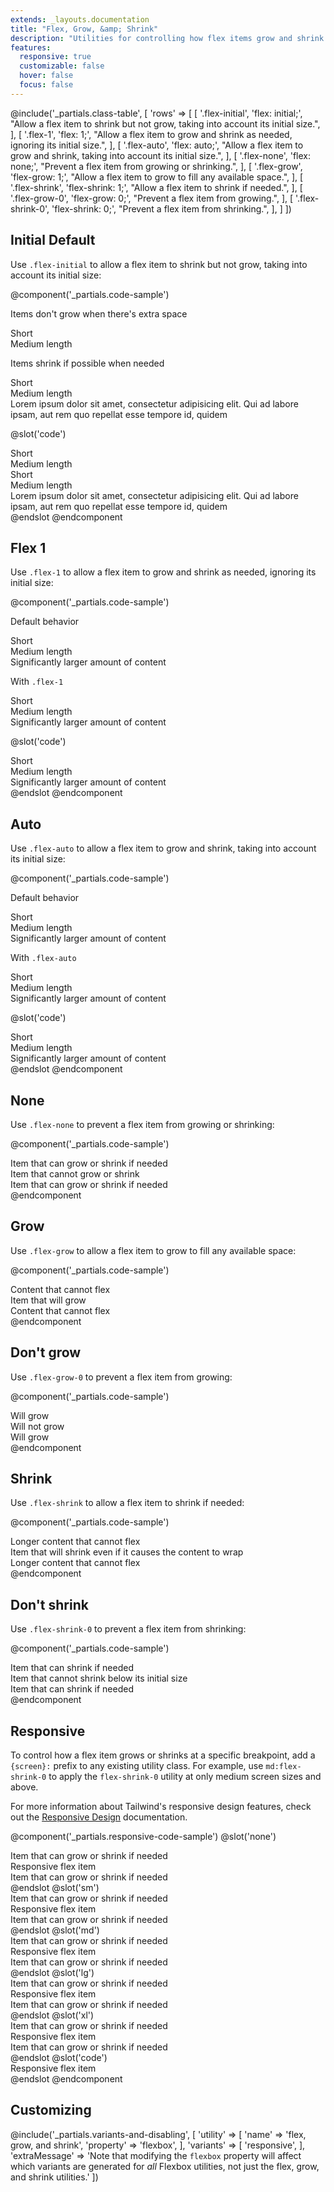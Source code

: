 ```yaml
---
extends: _layouts.documentation
title: "Flex, Grow, &amp; Shrink"
description: "Utilities for controlling how flex items grow and shrink."
features:
  responsive: true
  customizable: false
  hover: false
  focus: false
---
```


@include('_partials.class-table', [
  'rows' => [
    [
      '.flex-initial',
      'flex: initial;',
      "Allow a flex item to shrink but not grow, taking into account its initial size.",
    ],
    [
      '.flex-1',
      'flex: 1;',
      "Allow a flex item to grow and shrink as needed, ignoring its initial size.",
    ],
    [
      '.flex-auto',
      'flex: auto;',
      "Allow a flex item to grow and shrink, taking into account its initial size.",
    ],
    [
      '.flex-none',
      'flex: none;',
      "Prevent a flex item from growing or shrinking.",
    ],
    [
      '.flex-grow',
      'flex-grow: 1;',
      "Allow a flex item to grow to fill any available space.",
    ],
    [
      '.flex-shrink',
      'flex-shrink: 1;',
      "Allow a flex item to shrink if needed.",
    ],
    [
      '.flex-grow-0',
      'flex-grow: 0;',
      "Prevent a flex item from growing.",
    ],
    [
      '.flex-shrink-0',
      'flex-shrink: 0;',
      "Prevent a flex item from shrinking.",
    ],
  ]
])

## Initial <span class="ml-2 font-semibold text-grey-dark text-sm uppercase tracking-wide">Default</span>

Use `.flex-initial` to allow a flex item to shrink but not grow, taking into account its initial size:

@component('_partials.code-sample')
<p class="text-sm text-grey-dark mb-1">Items don't grow when there's extra space</p>
<div class="flex bg-grey-lighter mb-6">
  <div class="flex-initial text-grey-darker text-center bg-grey-light px-4 py-2 m-2">
    Short
  </div>
  <div class="flex-initial text-grey-darker text-center bg-grey-light px-4 py-2 m-2">
    Medium length
  </div>
</div>

<p class="text-sm text-grey-dark mb-1">Items shrink if possible when needed</p>
<div class="flex bg-grey-lighter">
  <div class="flex-initial text-grey-darker text-center bg-grey-light px-4 py-2 m-2">
    Short
  </div>
  <div class="flex-initial text-grey-darker text-center bg-grey-light px-4 py-2 m-2">
    Medium length
  </div>
  <div class="flex-initial text-grey-darker text-center bg-grey-light px-4 py-2 m-2">
    Lorem ipsum dolor sit amet, consectetur adipisicing elit. Qui ad labore ipsam, aut rem quo repellat esse tempore id, quidem
  </div>
</div>

@slot('code')
<div class="flex bg-grey-lighter">
  <div class="flex-initial text-grey-darker text-center bg-grey-light px-4 py-2 m-2">
    Short
  </div>
  <div class="flex-initial text-grey-darker text-center bg-grey-light px-4 py-2 m-2">
    Medium length
  </div>
</div>

<div class="flex bg-grey-lighter">
  <div class="flex-initial text-grey-darker text-center bg-grey-light px-4 py-2 m-2">
    Short
  </div>
  <div class="flex-initial text-grey-darker text-center bg-grey-light px-4 py-2 m-2">
    Medium length
  </div>
  <div class="flex-initial text-grey-darker text-center bg-grey-light px-4 py-2 m-2">
    Lorem ipsum dolor sit amet, consectetur adipisicing elit. Qui ad labore ipsam, aut rem quo repellat esse tempore id, quidem
  </div>
</div>
@endslot
@endcomponent

## Flex 1

Use `.flex-1` to allow a flex item to grow and shrink as needed, ignoring its initial size:

@component('_partials.code-sample')
<p class="text-sm text-grey-dark mb-1">Default behavior</p>
<div class="flex bg-grey-lighter mb-6">
  <div class="text-grey-darker text-center bg-grey-light px-4 py-2 m-2">
    Short
  </div>
  <div class="text-grey-darker text-center bg-grey-light px-4 py-2 m-2">
    Medium length
  </div>
  <div class="text-grey-darker text-center bg-grey-light px-4 py-2 m-2">
    Significantly larger amount of content
  </div>
</div>
<p class="text-sm text-grey-dark mb-1">With <code>.flex-1</code></p>
<div class="flex bg-grey-lighter">
  <div class="flex-1 text-grey-darker text-center bg-grey-light px-4 py-2 m-2">
    Short
  </div>
  <div class="flex-1 text-grey-darker text-center bg-grey-light px-4 py-2 m-2">
    Medium length
  </div>
  <div class="flex-1 text-grey-darker text-center bg-grey-light px-4 py-2 m-2">
    Significantly larger amount of content
  </div>
</div>

@slot('code')
<div class="flex bg-grey-lighter">
  <div class="flex-1 text-grey-darker text-center bg-grey-light px-4 py-2 m-2">
    Short
  </div>
  <div class="flex-1 text-grey-darker text-center bg-grey-light px-4 py-2 m-2">
    Medium length
  </div>
  <div class="flex-1 text-grey-darker text-center bg-grey-light px-4 py-2 m-2">
    Significantly larger amount of content
  </div>
</div>
@endslot
@endcomponent

## Auto

Use `.flex-auto` to allow a flex item to grow and shrink, taking into account its initial size:

@component('_partials.code-sample')
<p class="text-sm text-grey-dark mb-1">Default behavior</p>
<div class="flex bg-grey-lighter mb-6">
  <div class="text-grey-darker text-center bg-grey-light px-4 py-2 m-2">
    Short
  </div>
  <div class="text-grey-darker text-center bg-grey-light px-4 py-2 m-2">
    Medium length
  </div>
  <div class="text-grey-darker text-center bg-grey-light px-4 py-2 m-2">
    Significantly larger amount of content
  </div>
</div>
<p class="text-sm text-grey-dark mb-1">With <code>.flex-auto</code></p>
<div class="flex bg-grey-lighter">
  <div class="flex-auto text-grey-darker text-center bg-grey-light px-4 py-2 m-2">
    Short
  </div>
  <div class="flex-auto text-grey-darker text-center bg-grey-light px-4 py-2 m-2">
    Medium length
  </div>
  <div class="flex-auto text-grey-darker text-center bg-grey-light px-4 py-2 m-2">
    Significantly larger amount of content
  </div>
</div>

@slot('code')
<div class="flex bg-grey-lighter">
  <div class="flex-auto text-grey-darker text-center bg-grey-light px-4 py-2 m-2">
    Short
  </div>
  <div class="flex-auto text-grey-darker text-center bg-grey-light px-4 py-2 m-2">
    Medium length
  </div>
  <div class="flex-auto text-grey-darker text-center bg-grey-light px-4 py-2 m-2">
    Significantly larger amount of content
  </div>
</div>
@endslot
@endcomponent

## None

Use `.flex-none` to prevent a flex item from growing or shrinking:

@component('_partials.code-sample')
<div class="flex bg-grey-lighter">
  <div class="flex-1 text-grey-darker text-center bg-grey-light px-4 py-2 m-2">
    Item that can grow or shrink if needed
  </div>
  <div class="flex-none text-grey-darkest text-center bg-grey px-4 py-2 m-2">
    Item that cannot grow or shrink
  </div>
  <div class="flex-1 text-grey-darker text-center bg-grey-light px-4 py-2 m-2">
    Item that can grow or shrink if needed
  </div>
</div>
@endcomponent

## Grow

Use `.flex-grow` to allow a flex item to grow to fill any available space:

@component('_partials.code-sample')
<div class="flex bg-grey-lighter">
  <div class="flex-none text-grey-darker text-center bg-grey-light px-4 py-2 m-2">
    Content that cannot flex
  </div>
  <div class="flex-grow text-grey-darkest text-center bg-grey px-4 py-2 m-2">
    Item that will grow
  </div>
  <div class="flex-none text-grey-darker text-center bg-grey-light px-4 py-2 m-2">
    Content that cannot flex
  </div>
</div>
@endcomponent

## Don't grow

Use `.flex-grow-0` to prevent a flex item from growing:

@component('_partials.code-sample')
<div class="flex bg-grey-lighter">
  <div class="flex-grow text-grey-darker text-center bg-grey-light px-4 py-2 m-2">
    Will grow
  </div>
  <div class="flex-grow-0 text-grey-darkest text-center bg-grey px-4 py-2 m-2">
    Will not grow
  </div>
  <div class="flex-grow text-grey-darker text-center bg-grey-light px-4 py-2 m-2">
    Will grow
  </div>
</div>
@endcomponent

## Shrink

Use `.flex-shrink` to allow a flex item to shrink if needed:

@component('_partials.code-sample')
<div class="flex bg-grey-lighter">
  <div class="flex-none text-grey-darker text-center bg-grey-light px-4 py-2 m-2">
    Longer content that cannot flex
  </div>
  <div class="flex-shrink text-grey-darkest text-center bg-grey px-4 py-2 m-2">
    Item that will shrink even if it causes the content to wrap
  </div>
  <div class="flex-none text-grey-darker text-center bg-grey-light px-4 py-2 m-2">
    Longer content that cannot flex
  </div>
</div>
@endcomponent

## Don't shrink

Use `.flex-shrink-0` to prevent a flex item from shrinking:

@component('_partials.code-sample')
<div class="flex bg-grey-lighter">
  <div class="flex-shrink text-grey-darker text-center bg-grey-light px-4 py-2 m-2">
    Item that can shrink if needed
  </div>
  <div class="flex-shrink-0 text-grey-darkest text-center bg-grey px-4 py-2 m-2">
    Item that cannot shrink below its initial size
  </div>
  <div class="flex-shrink text-grey-darker text-center bg-grey-light px-4 py-2 m-2">
    Item that can shrink if needed
  </div>
</div>
@endcomponent

## Responsive

To control how a flex item grows or shrinks at a specific breakpoint, add a `{screen}:` prefix to any existing utility class. For example, use `md:flex-shrink-0` to apply the `flex-shrink-0` utility at only medium screen sizes and above.

For more information about Tailwind's responsive design features, check out the [Responsive Design](/docs/responsive-design) documentation.

@component('_partials.responsive-code-sample')
@slot('none')
<div class="flex bg-grey-lighter">
  <div class="flex-1 text-grey-darker text-center bg-grey-light px-4 py-2 m-2">
    Item that can grow or shrink if needed
  </div>
  <div class="flex-none text-grey-darkest text-center bg-grey px-4 py-2 m-2">
    Responsive flex item
  </div>
  <div class="flex-1 text-grey-darker text-center bg-grey-light px-4 py-2 m-2">
    Item that can grow or shrink if needed
  </div>
</div>
@endslot
@slot('sm')
<div class="flex bg-grey-lighter">
  <div class="flex-1 text-grey-darker text-center bg-grey-light px-4 py-2 m-2">
    Item that can grow or shrink if needed
  </div>
  <div class="flex-grow text-grey-darkest text-center bg-grey px-4 py-2 m-2">
    Responsive flex item
  </div>
  <div class="flex-1 text-grey-darker text-center bg-grey-light px-4 py-2 m-2">
    Item that can grow or shrink if needed
  </div>
</div>
@endslot
@slot('md')
<div class="flex bg-grey-lighter">
  <div class="flex-1 text-grey-darker text-center bg-grey-light px-4 py-2 m-2">
    Item that can grow or shrink if needed
  </div>
  <div class="flex-shrink text-grey-darkest text-center bg-grey px-4 py-2 m-2">
    Responsive flex item
  </div>
  <div class="flex-1 text-grey-darker text-center bg-grey-light px-4 py-2 m-2">
    Item that can grow or shrink if needed
  </div>
</div>
@endslot
@slot('lg')
<div class="flex bg-grey-lighter">
  <div class="flex-1 text-grey-darker text-center bg-grey-light px-4 py-2 m-2">
    Item that can grow or shrink if needed
  </div>
  <div class="flex-1 text-grey-darkest text-center bg-grey px-4 py-2 m-2">
    Responsive flex item
  </div>
  <div class="flex-1 text-grey-darker text-center bg-grey-light px-4 py-2 m-2">
    Item that can grow or shrink if needed
  </div>
</div>
@endslot
@slot('xl')
<div class="flex bg-grey-lighter">
  <div class="flex-1 text-grey-darker text-center bg-grey-light px-4 py-2 m-2">
    Item that can grow or shrink if needed
  </div>
  <div class="flex-initial text-grey-darkest text-center bg-grey px-4 py-2 m-2">
    Responsive flex item
  </div>
  <div class="flex-1 text-grey-darker text-center bg-grey-light px-4 py-2 m-2">
    Item that can grow or shrink if needed
  </div>
</div>
@endslot
@slot('code')
<div class="flex ...">
  <!-- ... -->
  <div class="none:flex-none sm:flex-grow md:flex-shrink lg:flex-1 xl:flex-auto ...">
    Responsive flex item
  </div>
  <!-- ... -->
</div>
@endslot
@endcomponent

## Customizing

@include('_partials.variants-and-disabling', [
    'utility' => [
        'name' => 'flex, grow, and shrink',
        'property' => 'flexbox',
    ],
    'variants' => [
        'responsive',
    ],
    'extraMessage' => 'Note that modifying the <code>flexbox</code> property will affect which variants are generated for <em>all</em> Flexbox utilities, not just the flex, grow, and shrink utilities.'
])
